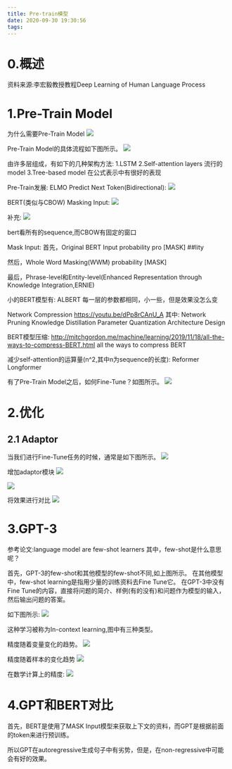 ```yaml
---
title: Pre-train模型
date: 2020-09-30 19:30:56
tags:
---
```

# 0.概述
资料来源:李宏毅教授教程Deep Learning of Human Language Process

# 1.Pre-Train Model

为什么需要Pre-Train Model
![](why_pre_train.png)


Pre-Train Model的具体流程如下图所示。
![](pre_train_model.png)

由许多层组成，有如下的几种架构方法:
1.LSTM
2.Self-attention layers
流行的model
3.Tree-based model
在公式表示中有很好的表现

Pre-Train发展:
ELMO
Predict Next Token(Bidirectional):
![](ELMO.png)

BERT(类似与CBOW)
Masking Input:
![](BERT_MASKING.png)

补充:
![](CBOW.png)

bert看所有的sequence,而CBOW有固定的窗口

Mask Input:
首先，Original BERT Input
probability
pro [MASK] ##lity

然后，Whole Word Masking(WWM)
probability
[MASK]

最后，Phrase-level和Entity-level(Enhanced Representation through Knowledge Integration,ERNIE)


小的BERT模型有:
ALBERT 每一层的参数都相同，小一些，但是效果没怎么变

Network Compression https://youtu.be/dPp8rCAnU_A
其中:
Network Pruning
Knowledge Distillation
Parameter Quantization
Architecture Design

BERT模型压缩:
http://mitchgordon.me/machine/learning/2019/11/18/all-the-ways-to-compress-BERT.html
all the ways to compress BERT

减少self-attention的运算量(n^2,其中n为sequence的长度):
Reformer
Longformer

有了Pre-Train Model之后，如何Fine-Tune？如图所示。
![](fine-tune1.png)

# 2.优化

## 2.1 Adaptor
当我们进行Fine-Tune任务的时候，通常是如下图所示。
![](adaptor1.png)

增加adaptor模块
![](adaptor2.png)

![](adaptor3.png)

将效果进行对比
![](adaptor比较.png)

# 3.GPT-3
参考论文:language model are few-shot learners
其中，few-shot是什么意思呢？

首先，GPT-3的few-shot和其他模型的few-shot不同,如上图所示。
在其他模型中，few-shot learning是指用少量的训练资料去Fine Tune它。
在GPT-3中没有Fine Tune的内容，直接将问题的简介、样例(有的没有)和问题作为模型的输入，然后输出问题的答案。

如下图所示:
![](GPT-3_3_learning.png)

这种学习被称为In-context learning,图中有三种类型。

精度随着变量变化的趋势。
![](GPT-3_ACCURACY.png)

精度随着样本的变化趋势
![](number_samples_accu.png)

在数学计算上的精度:
![](cal_gpt3.png)

# 4.GPT和BERT对比
首先，BERT是使用了MASK Input模型来获取上下文的资料，而GPT是根据前面的token来进行预训练。

所以GPT在autoregressive生成句子中有劣势，但是，在non-regressive中可能会有好的效果。
